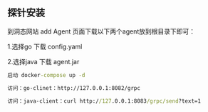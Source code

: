 ## 探针安装

到洞态网站 add Agent 页面下载以下两个agent放到根目录下即可：

1.选择go 下载 config.yaml 

2.选择java 下载 agent.jar



```cmd
启动 docker-compose up -d

访问：go-clinet：http://127.0.0.1:8082/grpc

访问：java-client：curl http://127.0.0.1:8083/grpc/send?text=1     
```


